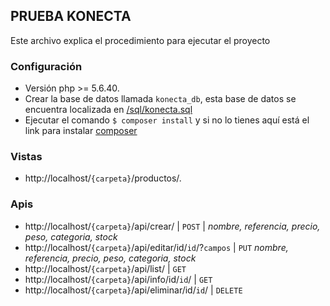 ## PRUEBA KONECTA

Este archivo explica el procedimiento para ejecutar el proyecto

### Configuración

-  Versión php >= 5.6.40.
-  Crear la base de datos llamada `konecta_db`, esta base de datos se encuentra localizada en [/sql/konecta.sql](https://github.com/vasquezdavid-23/prueba/blob/master/sql/konecta_db.sql)
-  Ejecutar el comando `$ composer install` y si no lo tienes aquí está el link para instalar [composer](https://getcomposer.org/download/)

### Vistas

-  http://localhost/`{carpeta}`/productos/.

### Apis

-  http://localhost/`{carpeta}`/api/crear/ | `POST` | *nombre, referencia, precio, peso, categoria, stock*
-  http://localhost/`{carpeta}`/api/editar/id/`id`/?`campos` | `PUT` *nombre, referencia, precio, peso, categoria, stock*
-  http://localhost/`{carpeta}`/api/list/ | `GET`
-  http://localhost/`{carpeta}`/api/info/id/`id`/ | `GET`
-  http://localhost/`{carpeta}`/api/eliminar/id/`id`/ | `DELETE`

